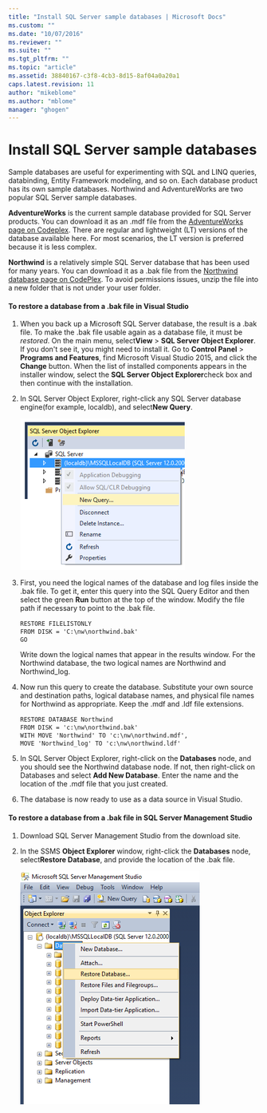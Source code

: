 ```yaml
---
title: "Install SQL Server sample databases | Microsoft Docs"
ms.custom: ""
ms.date: "10/07/2016"
ms.reviewer: ""
ms.suite: ""
ms.tgt_pltfrm: ""
ms.topic: "article"
ms.assetid: 38840167-c3f8-4cb3-8d15-8af04a0a20a1
caps.latest.revision: 11
author: "mikeblome"
ms.author: "mblome"
manager: "ghogen"
---
```

# Install SQL Server sample databases
Sample databases are useful for experimenting with SQL and LINQ queries, databinding,  Entity Framework modeling, and so on.  Each database product has its own sample databases. Northwind and AdventureWorks are two popular SQL Server sample databases.  
  
 **AdventureWorks** is the current sample database provided for SQL Server products. You can download it as an .mdf file from the [AdventureWorks page on Codeplex](http://msftdbprodsamples.codeplex.com/). There are regular and lightweight (LT) versions of the database available here. For most scenarios, the LT version is preferred because it is less complex.  
  
 **Northwind** is a relatively simple SQL Server database that has been used for many years. You can download it as a .bak file from the [Northwind database page on CodePlex](https://northwinddatabase.codeplex.com/). To avoid permissions issues, unzip the file into a new folder that is not under your user folder.  
  
#### To restore a database from a .bak file in Visual Studio  
  
1.  When you back up a Microsoft SQL Server database, the result is a .bak file. To make the .bak file usable again as a database file, it must be *restored*. On the main menu, select**View** > **SQL Server Object Explorer**. If you don't see it, you might need to install it. Go to **Control Panel** > **Programs and Features**, find Microsoft Visual Studio 2015, and click the **Change** button. When the list of installed components appears in the installer window, select the **SQL Server Object Explorer**check box and then continue with the installation.  
  
2.  In SQL Server Object Explorer, right-click any SQL Server database engine(for example, localdb), and select**New Query**.  
  
     ![SQL Server Object Explorer New Query](../data-tools/media/raddata-sql-server-object-explorer-new-query.png "raddata SQL Server Object Explorer New Query")  
  
3.  First, you need the logical names of the database and log files inside the .bak file. To get it, enter this query into the SQL Query Editor and then select the green **Run** button at the top of the window. Modify the file path if necessary to point to the .bak file.  
  
    ```  
    RESTORE FILELISTONLY  
    FROM DISK = 'C:\nw\northwind.bak'  
    GO  
    ```  
  
     Write down the logical names that appear in the results window.  For the Northwind database, the two logical names are Northwind and Northwind_log.  
  
4.  Now run this query to create the database. Substitute your own source and destination paths, logical database names, and physical file names for Northwind as appropriate. Keep the .mdf and .ldf file extensions.  
  
    ```  
    RESTORE DATABASE Northwind  
    FROM DISK = 'c:\nw\northwind.bak'  
    WITH MOVE 'Northwind' TO 'c:\nw\northwind.mdf',  
    MOVE 'Northwind_log' TO 'c:\nw\northwind.ldf'  
    ```  
  
5.  In SQL Server Object Explorer, right-click on the **Databases** node, and you should see the Northwind database node. If not, then right-click on Databases and select **Add New Database**. Enter the name and the location of the .mdf file that you just created.  
  
6.  The database is now ready to use as a data source in Visual Studio.  
  
#### To restore a database from a .bak file in SQL Server Management Studio  
  
1.  Download SQL Server Management Studio from the download site.  
  
2.  In the SSMS **Object Explorer** window, right-click the **Databases** node, select**Restore Database**, and provide the location of the .bak file.  
  
     ![SSMS Restore Database](../data-tools/media/raddata-ssms-restore-database.png "raddata SSMS Restore Database")